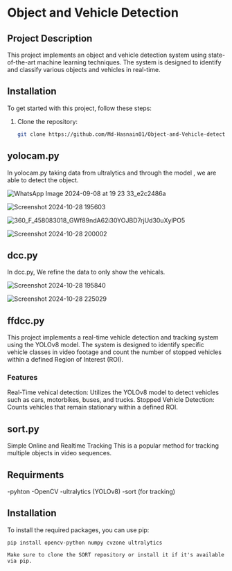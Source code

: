 # Object and Vehicle Detection

## Project Description

This project implements an object and vehicle detection system using state-of-the-art machine learning techniques. The system is designed to identify and classify various objects and vehicles in real-time.


## Installation

To get started with this project, follow these steps:

1. Clone the repository:
   ```bash
   git clone https://github.com/Md-Hasnain01/Object-and-Vehicle-detection.git


## yolocam.py

In yolocam.py taking data from ultralytics and through the model , we are able to detect the object.

![WhatsApp Image 2024-09-08 at 19 23 33_e2c2486a](https://github.com/user-attachments/assets/dc7efc7b-01ac-4f5f-90f4-4a417f9af18a)



![Screenshot 2024-10-28 195603](https://github.com/user-attachments/assets/eafd51c7-e83c-4099-bfa3-7e6197dfee29)




![360_F_458083018_GWf89ndA62i30YOJBD7rjUd30uXylPO5](https://github.com/user-attachments/assets/70ff0757-0deb-4a73-9bb5-6bef690aae7f)



![Screenshot 2024-10-28 200002](https://github.com/user-attachments/assets/47d01979-9c62-4ca3-8e9d-65577dae8c27)




## dcc.py

In dcc.py, We refine the data to only show the vehicals.


![Screenshot 2024-10-28 195840](https://github.com/user-attachments/assets/c15b2714-ad38-4104-9d8a-e4a0ae7d2a1e)



![Screenshot 2024-10-28 225029](https://github.com/user-attachments/assets/30784e97-ef94-400c-936f-78857c59d4bc)






## ffdcc.py

This project implements a real-time vehicle detection and tracking system using the YOLOv8 model. The system is designed to identify specific vehicle classes in video footage and count the number of stopped vehicles within a defined Region of Interest (ROI).


### Features
Real-Time vehical detection: Utilizes the YOLOv8 model to detect vehicles such as cars, motorbikes, buses, and trucks.
Stopped Vehicle Detection: Counts vehicles that remain stationary within a defined ROI.

## sort.py
Simple Online and Realtime Tracking
This is a popular method for tracking multiple objects in video sequences.


## Requirments

-pyhton
-OpenCV
-ultralytics (YOLOv8)
-sort (for tracking)

## Installation
To install the required packages, you can use pip:
```
pip install opencv-python numpy cvzone ultralytics

Make sure to clone the SORT repository or install it if it's available via pip.

